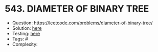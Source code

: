 # 543. DIAMETER OF BINARY TREE

* Question: https://leetcode.com/problems/diameter-of-binary-tree/ 
* Solution: [here](Solution.java) 
* Testing: [here](SolutionTest.java) 
* Tags: # 
* Complexity: 
